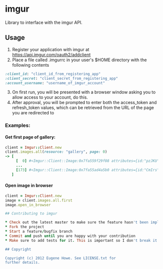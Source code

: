 # imgur

Library to interface with the imgur API.

## Usage

1. Register your application with imgur at https://api.imgur.com/oauth2/addclient
2. Place a file called .imgurrc in your user's $HOME directory with the following contents
  ```ruby
  :client_id: "client_id_from_registering_app"
  :client_secret: "client_secret_from_registering_app"
  :account_username: "username_of_imgur_account"
  ```
3. On first run, you will be presented with a browser window asking you to allow access to your account, do this.
4. After approval, you will be prompted to enter both the access_token and refresh_token values, which can be retrieved from the URL of the page you are redirected to

### Examples:

#### Get first page of gallery:

  ```ruby
  client = Imgur::Client.new
  client.images.all(resource: "gallery", page: 0)
  -> [
       [  0] #<Imgur::Client::Image:0x7fa559f29f08 attributes={id:"pzJKU",title:"I had quite the view last night",datetime:1355670464,animated:false,width:5184,height:3456,size:519719,views:0,bandwidth:0,account_url:nil,link:"http://i.imgur.com/pzJKU.jpg",ups:94,downs:0,score:406,is_album:false}>,
       ...
       [173] #<Imgur::Client::Image:0x7fa55ad4a5b0 attributes={id:"CmIrs",title:"Day officially made",datetime:1355595301,animated:false,width:245,height:176,size:899725,views:21774,bandwidth:19590612150,account_url:"idontwantoliveonthisplanetanymore",link:"http://i.imgur.com/CmIrs.gif",ups:269,downs:6,score:273,is_album:false}>
     ]
  ```

#### Open image in browser

  ```ruby
  client = Imgur::Client.new
  image = client.images.all.first
  image.open_in_browser

## Contributing to imgur
 
* Check out the latest master to make sure the feature hasn't been implemented or the bug hasn't been fixed yet
* Fork the project
* Start a feature/bugfix branch
* Commit and push until you are happy with your contribution
* Make sure to add tests for it. This is important so I don't break it in a future version unintentionally.

## Copyright

Copyright (c) 2012 Eugene Howe. See LICENSE.txt for
further details.

